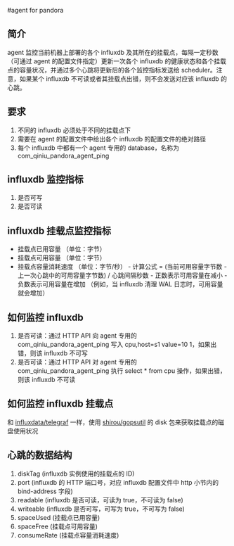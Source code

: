 #agent for pandora

## 简介
agent 监控当前机器上部署的各个 influxdb 及其所在的挂载点，每隔一定秒数（可通过 agent 的配置文件指定）更新一次各个 influxdb 的健康状态和各个挂载点的容量状况，并通过多个心跳将更新后的各个监控指标发送给 scheduler。注意，如果某个 influxdb 不可读或者其挂载点出错，则不会发送对应该 influxdb 的心跳。

## 要求
1. 不同的 influxdb 必须处于不同的挂载点下
2. 需要在 agent 的配置文件中给出各个 influxdb 的配置文件的绝对路径
3. 每个 influxdb 中都有一个 agent 专用的 database，名称为 com_qiniu_pandora_agent_ping

## influxdb 监控指标
1. 是否可写
3. 是否可读

## influxdb 挂载点监控指标
- 挂载点已用容量 （单位：字节）
- 挂载点可用容量 （单位：字节）
- 挂载点容量消耗速度 （单位：字节/秒）
        - 计算公式 = (当前可用容量字节数 - 上一次心跳中的可用容量字节数) / 心跳间隔秒数
        - 正数表示可用容量在减小
        - 负数表示可用容量在增加 （例如，当 influxdb 清理 WAL 日志时，可用容量就会增加）

## 如何监控 influxdb
1. 是否可读：通过 HTTP API 向 agent 专用的 com_qiniu_pandora_agent_ping 写入 cpu,host=s1 value=10 1，如果出错，则该 influxdb 不可写
2. 是否可读：通过 HTTP API 对 agent 专用的 com_qiniu_pandora_agent_ping 执行 select * from cpu 操作，如果出错，则该 influxdb 不可读

## 如何监控 influxdb 挂载点
和 [influxdata/telegraf](https://github.com/influxdata/telegraf) 一样，使用 [shirou/gopsutil](https://github.com/shirou/gopsutil) 的 disk 包来获取挂载点的磁盘使用状况

## 心跳的数据结构
1. diskTag (influxdb 实例使用的挂载点的 ID)
2. port (influxdb 的 HTTP 端口号，对应 influxdb 配置文件中 http 小节内的 bind-address 字段)
3. readable (influxdb 是否可读，可读为 true，不可读为 false)
4. writeable (influxdb 是否可写，可写为 true，不可写为 false)
5. spaceUsed (挂载点已用容量)
6. spaceFree (挂载点可用容量)
7. consumeRate (挂载点容量消耗速度)

